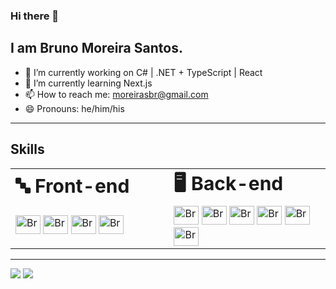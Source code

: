 ### Hi there 👋
## I am Bruno Moreira Santos.

- 🔭 I’m currently working on C# | .NET + TypeScript | React
- 🌱 I’m currently learning Next.js
- 📫 How to reach me: moreirasbr@gmail.com
- 😄 Pronouns: he/him/his

---

<div>
  <div>
  <h2>
    Skills  
  </h2>
  <table border="0">
    <tr>
      <td width="500"><b style="font-size:30px">🔤 Front-end</b></td>
      <td width="500"><b style="font-size:30px">🖥️ Back-end</b></td>
    </tr>
    <tr>
      <td width="550" height="60">
        <img alt="Bruno-Js" height="30" width="40" src="https://cdn.jsdelivr.net/gh/devicons/devicon/icons/javascript/javascript-original.svg">
        <img alt="Bruno-HTML" height="30" width="40" src="https://cdn.jsdelivr.net/gh/devicons/devicon/icons/html5/html5-original.svg">
        <img alt="Bruno-CSS" height="30" width="40" src="https://cdn.jsdelivr.net/gh/devicons/devicon/icons/css3/css3-original.svg">
        <img alt="Bruno-React" height="30" width="40" src="https://cdn.jsdelivr.net/gh/devicons/devicon/icons/react/react-original.svg">
      </td>
      <td width="550" height="60">
        <img alt="Bruno-Ts" height="30" width="40" src="https://cdn.jsdelivr.net/gh/devicons/devicon/icons/typescript/typescript-original.svg">
        <img alt="Bruno-Node" height="30" width="40" src="https://cdn.jsdelivr.net/gh/devicons/devicon/icons/nodejs/nodejs-original.svg">
        <img alt="Bruno-C#" height="30" width="40" src="https://cdn.jsdelivr.net/gh/devicons/devicon/icons/csharp/csharp-original.svg">
        <img alt="Bruno-Dotnet" height="30" width="40"         src="https://cdn.jsdelivr.net/gh/devicons/devicon/icons/dotnetcore/dotnetcore-original.svg">
        <img alt="Bruno-Java" height="30" width="40" src="https://cdn.jsdelivr.net/gh/devicons/devicon/icons/java/java-original.svg">
        <img alt="Bruno-Spring" height="30" width="40"         src="https://cdn.jsdelivr.net/gh/devicons/devicon/icons/spring/spring-original.svg">
      </td>
    </tr>
  </table>  
</div>
 
---

<div> 
  <a href = "mailto:moreirasbr@gmail.com"><img src="https://img.shields.io/badge/-Gmail-%23333?style=for-the-badge&logo=gmail&logoColor=white" target="_blank"></a>
  <a href="https://www.linkedin.com/in/bruno-santos-ba70281b8" target="_blank"><img src="https://img.shields.io/badge/-LinkedIn-%230077B5?style=for-the-badge&logo=linkedin&logoColor=white" target="_blank"></a> 
</div>



   
   
          
   






